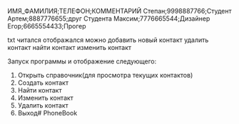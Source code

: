 ИМЯ_ФАМИЛИЯ;ТЕЛЕФОН;КОММЕНТАРИЙ
Степан;9998887766;Студент
Артем;8887776655;друг Студента
Максим;7776665544;Дизайнер
Егор;6665554433;Прогер

txt читался
отображался
можно добавить новый контакт
удалить контакт
найти контакт
изменить контакт

Запуск программы и отображение следующего:
1. Открыть справочник(для просмотра текущих контактов)
4. Создать контакт
5. Найти контакт
6. Изменить контакт
7. Удалить контакт
8. Выход#   P h o n e B o o k  
 